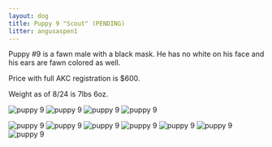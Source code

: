 ```yaml
---
layout: dog
title: Puppy 9 "Scout" (PENDING)
litter: angusaspen1
---
```


Puppy #9 is a fawn male with a black mask. He has no white on his face and his ears are fawn colored as well.

Price with full AKC registration is $600.

Weight as of 8/24 is 7lbs 6oz.

![puppy 9](http://farm6.staticflickr.com/5591/14956758788_a569616e22_z_d.jpg)
![puppy 9](http://farm6.staticflickr.com/5596/15120322926_b40060a58b_z_d.jpg)
![puppy 9](http://farm4.staticflickr.com/3866/14956765857_2ee14f7ddd_z_d.jpg)
![puppy 9](http://farm6.staticflickr.com/5570/14956637849_83e4fbb65f_z_d.jpg)

![puppy 9](http://farm4.staticflickr.com/3841/14982744871_28edcc52a1_z_d.jpg)
![puppy 9](http://farm4.staticflickr.com/3895/14799318597_ebdbb1bc2c_z_d.jpg)
![puppy 9](http://farm4.staticflickr.com/3916/14799291247_8688260451_z_d.jpg)
![puppy 9](http://farm4.staticflickr.com/3916/14799193319_2c45464ea1_z_d.jpg)
![puppy 9](http://farm4.staticflickr.com/3925/14985534852_50779b3ca2_z_d.jpg)
![puppy 9](http://farm6.staticflickr.com/5579/14982802701_ee0184291f_z_d.jpg)
![puppy 9](http://farm4.staticflickr.com/3862/14962921756_5f2192ef95_z_d.jpg)
